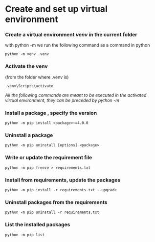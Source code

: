 # Create and set up virtual environment
### Create a virtual environment *venv* in the current folder
with python -m we run the following command as a command in python
```
python -m venv .venv
```
### Activate the venv
(from the folder where .venv is)
```
.venv\Scripts\activate
```
*All the following commands are meant to be executed in the activated virtual environment, they can be preceded by python -m*
### Install a package *<package>*, specify the version
````
python -m pip install <package>~=4.0.0
````
### Uninstall a package *<package>*
````
python -m pip uninstall [options] <package>
````
### Write or update the requirement file
````
python -m pip freeze > requirements.txt
````
### Install from requirements, update the packages
````
python -m pip install -r requirements.txt --upgrade
````
### Uninstall packages from the requirements
````
python -m pip uninstall -r requirements.txt
````
### List the installed packages
````
python -m pip list
````
